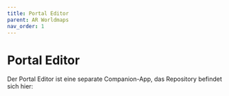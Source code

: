 ```yaml
---
title: Portal Editor
parent: AR Worldmaps
nav_order: 1
---
```


# Portal Editor

Der Portal Editor ist eine separate Companion-App, das Repository befindet sich hier:
